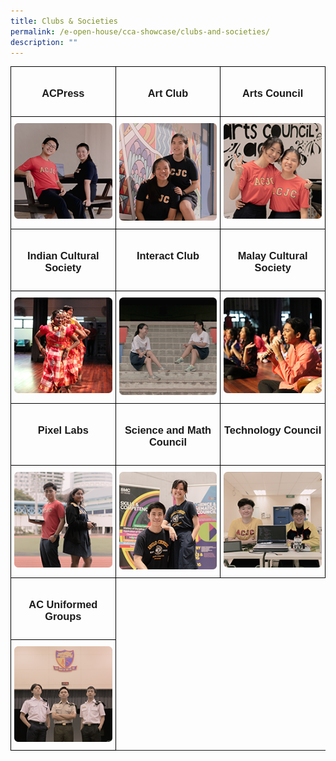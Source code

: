 ```yaml
---
title: Clubs & Societies
permalink: /e-open-house/cca-showcase/clubs-and-societies/
description: ""
---
```

<style type="text/css">
.tg  {border-collapse:collapse;border-spacing:0;}
.tg td{border-color:black;border-style:solid;border-width:1px;font-family:Arial, sans-serif;font-size:14px;
  overflow:hidden;padding:10px 5px;word-break:normal;}
.tg th{border-color:black;border-style:solid;border-width:1px;font-family:Arial, sans-serif;font-size:14px;
  font-weight:normal;overflow:hidden;padding:10px 5px;word-break:normal;}
.tg .tg-0lax{text-align:left;vertical-align:top}
</style>
<table style="table-layout: fixed; width: 100%;" class="tg">
<thead>
  <tr>
    <td style="width: 33.33%" class="tg-0lax"><center><h3>ACPress</h3></center></td>
    <td style="width: 33.33%" class="tg-0lax"><center><h3>Art Club</h3></center></td>
    <td style="width: 33.33%" class="tg-0lax"><center><h3>Arts Council</h3></center></td>
  </tr>
</thead>
<tbody>
  <tr>
    <td class="tg-0lax">
      <a href="/e-open-house/cca-showcase/clubs-and-societies/acpress/">
        <img height="153" width="272" alt="ACPress" src="/images/acpress.png">
      </a>
    </td>
    <td style="text-align: center;" class="tg-0lax">
      <a href="/e-open-house/cca-showcase/clubs-and-societies/art-club/">
        <img style="max-width: 100%; height: auto;" alt="Art Club" src="/images/art%20club.png">
      </a>
    </td>
    <td class="tg-0lax">
      <a href="/e-open-house/cca-showcase/clubs-and-societies/arts-council/">
        <img height="153" width="272" alt="Arts Council" src="/images/arts%20council.png">
      </a>
    </td>
  </tr>
  <tr>
    <td style="width: 33.33%" class="tg-0lax"><center><h3>Indian Cultural Society</h3></center></td>
    <td style="width: 33.33%" class="tg-0lax"><center><h3>Interact Club</h3></center></td>
    <td style="width: 33.33%" class="tg-0lax"><center><h3>Malay Cultural Society</h3></center></td>
  </tr>
  <tr>
    <td class="tg-0lax"><a href="/e-open-house/cca-showcase/clubs-and-societies/indian-cultural-society/">
<img height="153" width="272" alt="Indian Cultural Society" src="/images/indian%20cultural%20society.png">
</a></td>
    <td class="tg-0lax"><a href="/e-open-house/cca-showcase/clubs-and-societies/interact-club/">
<img style="max-width: 100%; height: auto;" alt="Interact Club" src="/images/interact%20club.png">
</a></td>
    <td class="tg-0lax"><a href="/e-open-house/cca-showcase/clubs-and-societies/malay-cultural-society/">
<img height="153" width="272" alt="Malay Cultural Society" src="/images/malay%20cultural%20society.png">
</a></td>
  </tr>
  <tr>
    <td style="width: 33.33%" class="tg-0lax"><center><h3>Pixel Labs</h3></center></td>
    <td style="width: 33.33%" class="tg-0lax"><center><h3>Science and Math Council</h3></center></td>
    <td style="width: 33.33%" class="tg-0lax"><center><h3>Technology Council</h3></center></td>
  </tr>
  <tr>
    <td class="tg-0lax"><a href="/e-open-house/cca-showcase/clubs-and-societies/pixel-labs/">
<img height="153" width="272" alt="Pixel Labs" src="/images/pixellabs.png"></a></td>
    <td class="tg-0lax"><a href="/e-open-house/cca-showcase/clubs-and-societies/science-and-math-council/">
<img style="max-width: 100%; height: auto;" alt="Science and Math Council" src="/images/science%20_%20mathematics%20council.png"></a></td>
    <td class="tg-0lax"><a href="/e-open-house/cca-showcase/clubs-and-societies/technology-council/">
<img height="153" width="272" alt="Technology Council" src="/images/technology%20council.png"></a></td>
  </tr>
  <tr>
		<td style="width: 33.33%" class="tg-0lax"><center><h3>AC Uniformed Groups</h3></center></td>
  </tr>
  <tr>
    <td class="tg-0lax"><a href="/e-open-house/cca-showcase/clubs-and-societies/ac-uniformed-groups/">
<img height="153" width="272" alt="AC Uniformed Groups" src="/images/ac%20uniformed%20groups.png"></a></td>
  </tr>
</tbody>
</table>